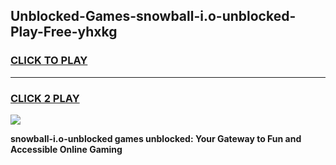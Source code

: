 
## Unblocked-Games-snowball-i.o-unblocked-Play-Free-yhxkg
<h3>
<a href="https://premium76.site?title=snowball-i.o-unblocked&ref=23A">CLICK TO PLAY</a></h3>
<hr>

<h3>
<a href="https://premium76.site?title=snowball-i.o-unblocked&ref=23A">CLICK 2 PLAY</a>
  
</h3>

<a href="https://premium76.site?title=snowball-i.o-unblocked&ref=23A"><img src="https://clearcache.store/games.png"></a>


**snowball-i.o-unblocked games unblocked: Your Gateway to Fun and Accessible Online Gaming**
